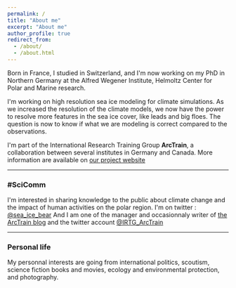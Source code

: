 ```yaml
---
permalink: /
title: "About me"
excerpt: "About me"
author_profile: true
redirect_from: 
  - /about/
  - /about.html
---
```


Born in France, I studied in Switzerland, and I'm now working on my PhD in Northern Germany at the Alfred Wegener Institute, Helmoltz Center for Polar and Marine research. 

I'm working on high resolution sea ice modeling for climate simulations. As we increased the resolution of the climate models, we now have the power to resolve more features in the sea ice cover, like leads and big floes. The question is now to know if what we are modeling is correct compared to the observations.

I'm part of the International Research Training Group **ArcTrain**, a collaboration between several institutes in Germany and Canada. More information are available on [our project website](https://arctrain.de/)

***

### #SciComm

I'm interested in sharing knowledge to the public about climate change and the impact of human activities on the polar region.
I'm on twitter : [@sea_ice_bear](https://twitter.com/sea_ice_bear)
And I am one of the manager and occasionnaly writer of [the ArcTrain blog](https://arctrain.de/) and the twitter account [@IRTG_ArcTrain](https://twitter.com/IRTG_ArcTrain)

***

### Personal life

My personnal interests are going from international politics, scoutism, science fiction books and movies, ecology and environmental protection, and photography.
